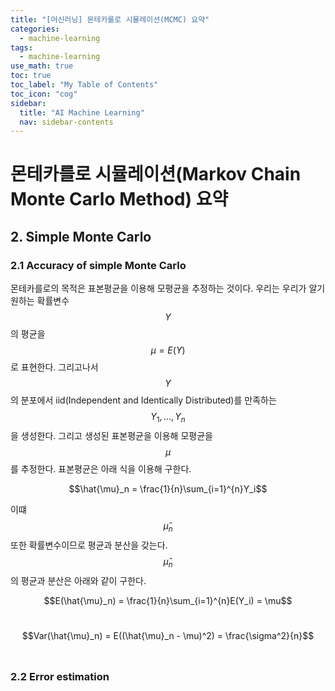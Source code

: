 ```yaml
---
title: "[머신러닝] 몬테카를로 시뮬레이션(MCMC) 요약" 
categories:
  - machine-learning
tags:
  - machine-learning
use_math: true
toc: true
toc_label: "My Table of Contents"
toc_icon: "cog"
sidebar:
  title: "AI Machine Learning"
  nav: sidebar-contents
---
```



# 몬테카를로 시뮬레이션(Markov Chain Monte Carlo Method) 요약

## 2. Simple Monte Carlo

### 2.1 Accuracy of simple Monte Carlo

몬테카를로의 목적은 표본평균을 이용해 모평균을 추정하는 것이다. 
우리는 우리가 알기 원하는 확률변수 $$Y$$의 평균을 $$\mu = E(Y)$$로 표현한다. 
그리고나서 $$Y$$의 분포에서 iid(Independent and Identically Distributed)를 만족하는 $$Y_1, \dots , Y_n$$을 생성한다. 
그리고 생성된 표본평균을 이용해 모평균을 $$\mu$$를 추정한다. 표본평균은 아래 식을 이용해 구한다. 

$$\hat{\mu}_n = \frac{1}{n}\sum_{i=1}^{n}Y_i$$

이떄 $$\hat{\mu}_n$$ 또한 확률변수이므로 평균과 분산을 갖는다. $$\hat{\mu}_n$$의 평균과 분산은 아래와 같이 구한다. 
<br />

$$E(\hat{\mu}_n) = \frac{1}{n}\sum_{i=1}^{n}E(Y_i) = \mu$$
<br />

$$Var(\hat{\mu}_n) = E((\hat{\mu}_n - \mu)^2) = \frac{\sigma^2}{n}$$
<br />

### 2.2 Error estimation






